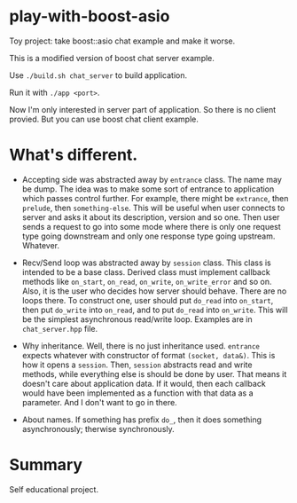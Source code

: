 # play-with-boost-asio
Toy project: take boost::asio chat example and make it worse.

This is a modified version of boost chat server example.

Use `./build.sh chat_server` to build application.

Run it with `./app <port>`.

Now I'm only interested in server part of application. So there is no client provied. But you can use boost chat client example.

# What's different.

* Accepting side was abstracted away by `entrance` class. The name may be dump. The idea was to make some sort of entrance to
application which passes control further. For example, there might be `extrance`, then `prelude`, then `something-else`. This
will be useful when user connects to server and asks it about its description, version and so one. Then user sends a request
to go into some mode where there is only one request type going downstream and only one response type going upstream. Whatever.

* Recv/Send loop was abstracted away by `session` class. This class is intended to be a base class. Derived class must implement
callback methods like `on_start`, `on_read`, `on_write`, `on_write_error` and so on. Also, it is the user who decides how server
should behave. There are no loops there. To construct one, user should put `do_read` into `on_start`, then put `do_write` into
`on_read`, and to put `do_read` into `on_write`. This will be the simplest asynchronous read/write loop. Examples are in `chat_server.hpp`
file.

* Why inheritance. Well, there is no just inheritance used. `entrance` expects whatever with constructor of format `(socket, data&)`.
This is how it opens a `session`. Then, `session` abstracts read and write methods, while everything else is should be done by user.
That means it doesn't care about application data. If it would, then each callback would have been implemented as a function with that
data as a parameter. And I don't want to go in there.

* About names. If something has prefix `do_`, then it does something asynchronously; therwise synchronously.

# Summary

Self educational project.
